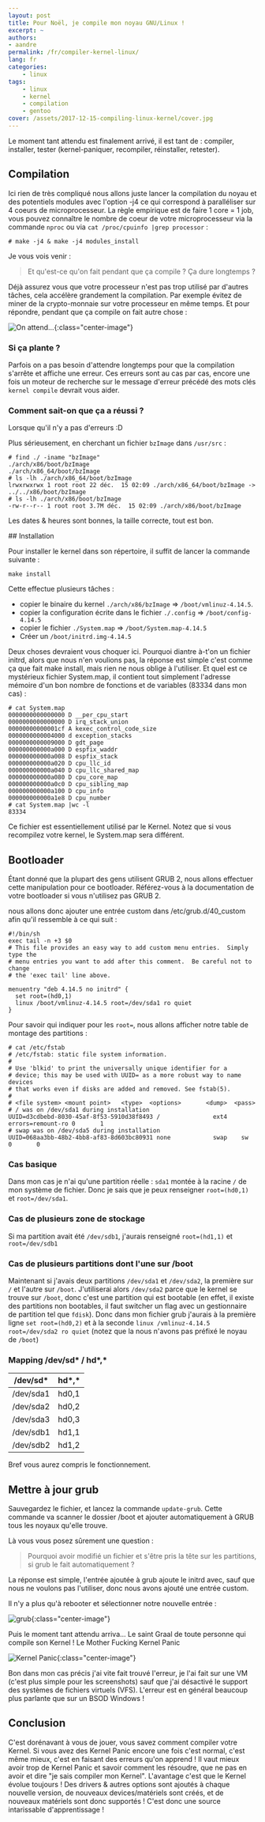 ```yaml
---
layout: post
title: Pour Noël, je compile mon noyau GNU/Linux !
excerpt: ~
authors:
- aandre
permalink: /fr/compiler-kernel-linux/
lang: fr
categories:
    - linux
tags:
    - linux
    - kernel
    - compilation
    - gentoo
cover: /assets/2017-12-15-compiling-linux-kernel/cover.jpg
---
```


Le moment tant attendu est finalement arrivé, il est tant de : compiler, installer, tester (kernel-paniquer, recompiler, réinstaller, retester).

## Compilation

Ici rien de très compliqué nous allons juste lancer la compilation du noyau et des potentiels modules avec l'option -j4 ce qui correspond à paralléliser sur 4 coeurs de microprocesseur.
La règle empirique est de faire 1 core = 1 job, vous pouvez connaître le nombre de coeur de votre microprocesseur via la commande `nproc` ou via `cat /proc/cpuinfo |grep processor` :
```
# make -j4 & make -j4 modules_install
```

Je vous vois venir :

> Et qu'est-ce qu'on fait  pendant que ça compile ? Ça dure longtemps ?

Déjà assurez vous que votre processeur n'est pas trop utilisé par d'autres tâches, cela accélère grandement la compilation.
Par exemple évitez de miner de la crypto-monnaie sur votre processeur en même temps.
Et pour répondre, pendant que ça compile on fait autre chose :

![On attend...]({{site.baseurl}}/assets/2017-12-15-configuring-linux-kernel/wait.gif){:class="center-image"}

### Si ça plante ?

Parfois on a pas besoin d'attendre longtemps pour que la compilation s'arrête et affiche une erreur.
Ces erreurs sont au cas par cas, encore une fois un moteur de recherche sur le message d'erreur précédé des mots clés `kernel compile` devrait vous aider.

### Comment sait-on que ça a réussi ?

Lorsque qu'il n'y a pas d'erreurs :D

Plus sérieusement, en cherchant un fichier `bzImage` dans `/usr/src` :
```
# find ./ -iname "bzImage"
./arch/x86/boot/bzImage
./arch/x86_64/boot/bzImage
# ls -lh ./arch/x86_64/boot/bzImage
lrwxrwxrwx 1 root root 22 déc.  15 02:09 ./arch/x86_64/boot/bzImage -> ../../x86/boot/bzImage
# ls -lh ./arch/x86/boot/bzImage
-rw-r--r-- 1 root root 3.7M déc.  15 02:09 ./arch/x86/boot/bzImage
```

Les dates & heures sont bonnes, la taille correcte, tout est bon.

## Installation

Pour installer le kernel dans son répertoire, il suffit de lancer la commande suivante :
```
make install
```

Cette effectue plusieurs tâches :
 - copier le binaire du kernel `./arch/x86/bzImage` => `/boot/vmlinuz-4.14.5`.
 - copier la configuration écrite dans le fichier `./.config` => `/boot/config-4.14.5`
 - copier le fichier `./System.map` => `/boot/System.map-4.14.5`
 - Créer un `/boot/initrd.img-4.14.5`

 Deux choses devraient vous choquer ici.
 Pourquoi diantre à-t'on un fichier initrd, alors que nous n'en voulions pas, la réponse est simple c'est comme ça que fait make install, mais rien ne nous oblige à l'utiliser.
 Et quel est ce mystérieux fichier System.map, il contient tout simplement l'adresse mémoire d'un bon nombre de fonctions et de variables (83334 dans mon cas) :

```
# cat System.map
0000000000000000 D __per_cpu_start
0000000000000000 D irq_stack_union
00000000000001cf A kexec_control_code_size
0000000000004000 d exception_stacks
0000000000009000 D gdt_page
000000000000a000 D espfix_waddr
000000000000a008 D espfix_stack
000000000000a020 D cpu_llc_id
000000000000a040 D cpu_llc_shared_map
000000000000a080 D cpu_core_map
000000000000a0c0 D cpu_sibling_map
000000000000a100 D cpu_info
000000000000a1e8 D cpu_number
# cat System.map |wc -l
83334
```
Ce fichier est essentiellement utilisé par le Kernel. Notez que si vous recompilez votre kernel, le System.map sera différent.

## Bootloader

Étant donné que la plupart des gens utilisent GRUB 2, nous allons effectuer cette manipulation pour ce bootloader.
Référez-vous à la documentation de votre bootloader si vous n'utilisez pas GRUB 2.

nous allons donc ajouter une entrée custom dans /etc/grub.d/40_custom afin qu'il ressemble à ce qui suit :
```
#!/bin/sh
exec tail -n +3 $0
# This file provides an easy way to add custom menu entries.  Simply type the
# menu entries you want to add after this comment.  Be careful not to change
# the 'exec tail' line above.

menuentry "deb 4.14.5 no initrd" {
  set root=(hd0,1)
  linux /boot/vmlinuz-4.14.5 root=/dev/sda1 ro quiet
}
```

Pour savoir qui indiquer pour les `root=`, nous allons afficher notre table de montage des partitions :
```
# cat /etc/fstab
# /etc/fstab: static file system information.
#
# Use 'blkid' to print the universally unique identifier for a
# device; this may be used with UUID= as a more robust way to name devices
# that works even if disks are added and removed. See fstab(5).
#
# <file system> <mount point>   <type>  <options>       <dump>  <pass>
# / was on /dev/sda1 during installation
UUID=d3cdbebd-8030-45af-8f53-5910d38f8493 /               ext4    errors=remount-ro 0       1
# swap was on /dev/sda5 during installation
UUID=068aa3bb-48b2-4bb8-af83-8d603bc80931 none            swap    sw              0       0
```

### Cas basique

Dans mon cas je n'ai qu'une partition réelle : `sda1` montée à la racine `/` de mon système de fichier.
Donc je sais que je peux renseigner `root=(hd0,1)` et `root=/dev/sda1`.

### Cas de plusieurs zone de stockage

Si ma partition avait été `/dev/sdb1`, j'aurais renseigné `root=(hd1,1)` et `root=/dev/sdb1`

### Cas de plusieurs partitions dont l'une sur /boot

Maintenant si j'avais deux partitions `/dev/sda1` et `/dev/sda2`, la première sur `/` et l'autre sur `/boot`.
J'utiliserai alors `/dev/sda2` parce que le kernel se trouve sur `/boot`, donc c'est une partition qui est bootable (en effet, il existe des partitions non bootables, il faut switcher un flag avec un gestionnaire de partition tel que `fdisk`).
Donc dans mon fichier grub j'aurais à la première ligne `set root=(hd0,2)` et à la seconde `linux /vmlinuz-4.14.5 root=/dev/sda2 ro quiet` (notez que la nous n'avons pas préfixé le noyau de `/boot`)

### Mapping /dev/sd* / hd*,*

| /dev/sd*  | hd*,* |
|-----------|-------|
| /dev/sda1 | hd0,1 |
| /dev/sda2 | hd0,2 |
| /dev/sda3 | hd0,3 |
| /dev/sdb1 | hd1,1 |
| /dev/sdb2 | hd1,2 |

Bref vous aurez compris le fonctionnement.

## Mettre à jour grub

Sauvegardez le fichier, et lancez la commande `update-grub`. Cette commande va scanner le dossier /boot et ajouter automatiquement à GRUB tous les noyaux qu'elle trouve.

Là vous vous posez sûrement une question :
> Pourquoi avoir modifié un fichier et s'être pris la tête sur les partitions, si grub le fait automatiquement ?

La réponse est simple, l'entrée ajoutée à grub ajoute le initrd avec, sauf que nous ne voulons pas l'utiliser, donc nous avons ajouté une entrée custom.

Il n'y a plus qu'à rebooter et sélectionner notre nouvelle entrée :

![grub]({{site.baseurl}}/assets/2017-12-15-configuring-linux-kernel/grub.png){:class="center-image"}

Puis le moment tant attendu arriva... Le saint Graal de toute personne qui compile son Kernel ! Le Mother Fucking Kernel Panic

![Kernel Panic]({{site.baseurl}}/assets/2017-12-15-configuring-linux-kernel/kernel_panic.png){:class="center-image"}

Bon dans mon cas précis j'ai vite fait trouvé l'erreur, je l'ai fait sur une VM (c'est plus simple pour les screenshots) sauf que j'ai désactivé le support des systèmes de fichiers virtuels (VFS). L'erreur est en général beaucoup plus parlante que sur un BSOD Windows !

## Conclusion

C'est dorénavant à vous de jouer, vous savez comment compiler votre Kernel.
Si vous avez des Kernel Panic encore une fois c'est normal, c'est même mieux, c'est en faisant des erreurs qu'on apprend !
Il vaut mieux avoir trop de Kernel Panic et savoir comment les résoudre, que ne pas en avoir et dire "je sais compiler  mon Kernel".
L'avantage c'est que le Kernel évolue toujours !
Des drivers & autres options sont ajoutés à chaque nouvelle version, de nouveaux devices/matériels sont créés, et de nouveaux matériels sont donc supportés !
C'est donc une source intarissable d'apprentissage !
